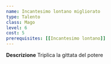 ```yaml
---
name: Incantesimo lontano migliorato
type: Talento
class: Mago
level: 6
cost: 5
prerequisites: [[Incantesimo lontano]]
---
```


**Descrizione**
Triplica la gittata del potere
